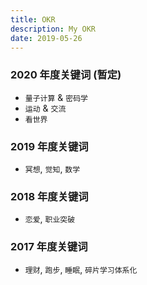 ```yaml
---
title: OKR
description: My OKR
date: 2019-05-26
---
```


### 2020 年度关键词 (暂定)

* `量子计算` & `密码学`
* `运动` & `交流`
* `看世界`

### 2019 年度关键词

* `冥想`, `觉知`, `数学`

### 2018 年度关键词

* `恋爱`, `职业突破`

### 2017 年度关键词

* `理财`, `跑步`, `睡眠`, `碎片学习体系化`
